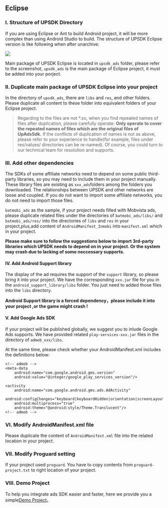 ## Eclipse

### I. Structure of UPSDK Directory
If you are using Eclipse or Ant to build Android project, it will be more complex than using Android Studio to build. The structure of UPSDK Eclipse version is like following when after unarchive:

![](http://docc.upltv.com/uploads/201808/5b8756d508084_5b8756d5.png)


Main package of UPSDK Eclipse is located in `upsdk_ads` folder, please refer to the screenshot, `upsdk_ads` is the main package of Eclipse project, it must be added into your porject.

### II. Duplicate main package of UPSDK Eclipse into your project
In the directory of `upsdk_ads`, there are `libs` and `res`, and other folders. Please duplicate all content to
these folder into equivalent folders of your Eclipse project.

> Regarding to the files are not *.so, when you find repeated names of files after duplication, please carefully operate: **Only operate to cover the repeated names of files which are the original files of UpAdsSdk.** If the conflicts of duplication of names is not as above, please refer to your experience to handle(for example, files under res/values/ directories can be re-named). Of course, you could turn to our technical team for resolution and supports.

### III. Add other dependencies
The SDKs of some affiliate networks need to depend on some public third-party libraries, so you may need to include them in your project manually. These library files are existing as  `xxx_ads`folders among the folders you downloaded.
The relationships between UPSDK and other networks are loose and coupled. If you do not want to import some affiliate networks, you do not need to import those files.

`batmobi_ads` as the sample, if your project needs filled with Mobvista ads, please duplicate related files under the directories of `batmobi_ads/libs/` and `batmobi_ads/res/` into the directories of `libs` and `res` in your project,plus,add content of `AndroidManifest_Inmobi`  into  `manifest.xml` which in your project.

**Please make sure to follow the suggestions below to import 3rd-party libraries which UPSDK needs to depend on in your project. Or the system may crash due to lacking of some neccessary supports.**

#### IV. Add Android Support library 

The display of the ad requires the support of the `support` library, so please bring it into your project. We have the corresponding `xxx.jar` file for you in the `android_support_library/libs` folder. You just need to added those files into the `libs` directory.

**Android Support library is a forced dependency，please include it into your project ,or the game might crash !**

#### V. Add Google Ads SDK
If your project will be published globally, we suggest you to inlude Google Ads supports. We have provided related `play-services-xxx.jar` files in the directory of `admob_xxx/libs`.

At the same time, please check whether your AndroidManifest.xml includes the definitions below:

	<!-- admob -->
	<meta-data	
		android:name="com.google.android.gms.version"
		android:value="@integer/google_play_services_version"/>

	<activity
		android:name="com.google.android.gms.ads.AdActivity"
		android:configChanges="keyboard|keyboardHidden|orientation|screenLayout|uiMode|screenSize|smallestScreenSize"
		android:multiprocess="true"
		android:theme="@android:style/Theme.Translucent"/>
	<!-- admob -->


### VI. Modify AndroidManifest.xml file
Please duplicate the content of `AndroidManifest.xml` file into the related location in your project.

### VII. Modify Proguard setting 
If your project used `proguard`.
You have to copy contents from `proguard-project.txt` to right location of your project.

### VIII. Demo Project
To help you integrate ads SDK easier and faster, here we provide you a simple[Demo Project](https://github.com/AvidlyGit/AdSdkDemo-Eclipse "Demo")。

